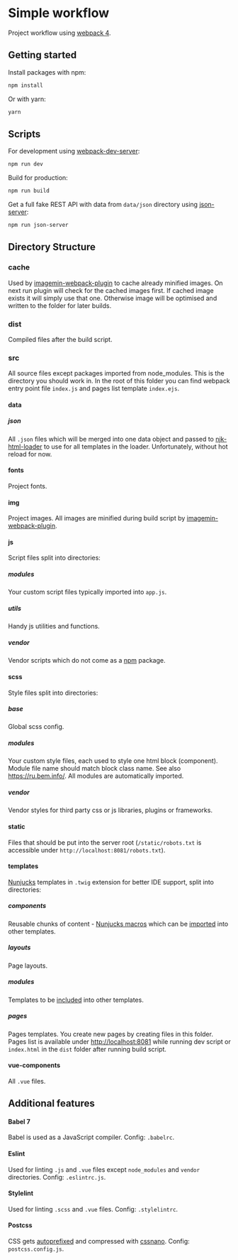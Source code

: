 # Simple workflow
Project workflow using [webpack 4](https://webpack.js.org/).

## Getting started
Install packages with npm:
```bash
npm install
```
Or with yarn:
```bash
yarn
```
## Scripts
For development using [webpack-dev-server](https://webpack.js.org/configuration/dev-server/):
```bash
npm run dev
```
Build for production:
```bash
npm run build
```
Get a full fake REST API with data from `data/json` directory using [json-server](https://github.com/typicode/json-server):
```bash
npm run json-server
```
## Directory Structure
### cache
Used by [imagemin-webpack-plugin](https://github.com/Klathmon/imagemin-webpack-plugin) to cache already minified images. On next run plugin will check for the cached images first. If cached image exists it will simply use that one. Otherwise image will be optimised and written to the folder for later builds.
### dist
Compiled files after the build script.
### src
All source files except packages imported from node_modules. This is the directory you should work in. In the root of this folder you can find webpack entry point file `index.js` and pages list template `index.ejs`.
#### data
##### json
All `.json` files which will be merged into one data object and passed to [njk-html-loader](https://github.com/nameless19922/njk-html-loader) to use for all templates in the loader. Unfortunately, without hot reload for now.
#### fonts
Project fonts.
#### img
Project images. All images are minified during build script by [imagemin-webpack-plugin](https://github.com/Klathmon/imagemin-webpack-plugin).
#### js
Script files split into directories:
##### modules
Your custom script files typically imported into `app.js`.
##### utils
Handy js utilities and functions.
##### vendor
Vendor scripts which do not come as a [npm](https://www.npmjs.com/) package.
#### scss
Style files split into directories:
##### base
Global scss config.
##### modules
Your custom style files, each used to style one html block (component). Module file name should match block class name. See also <https://ru.bem.info/>. All modules are automatically imported.
##### vendor
Vendor styles for third party css or js libraries, plugins or frameworks. 
#### static
Files that should be put into the server root (`/static/robots.txt` is accessible under `http://localhost:8081/robots.txt`).
#### templates
[Nunjucks](https://mozilla.github.io/nunjucks/) templates in `.twig` extension for better IDE support, split into directories:
##### components
Reusable chunks of content - [Nunjucks macros](https://mozilla.github.io/nunjucks/templating.html#macro) which can be [imported](https://mozilla.github.io/nunjucks/templating.html#import) into other templates.
##### layouts
Page layouts.
##### modules
Templates to be [included](https://mozilla.github.io/nunjucks/templating.html#include) into other templates.
##### pages
Pages templates. You create new pages by creating files in this folder. Pages list is available under <http://localhost:8081> while running dev script or `index.html` in the `dist` folder after running build script. 
#### vue-components
All `.vue` files.
## Additional features
#### Babel 7
Babel is used as a JavaScript compiler. Config: `.babelrc`.
#### Eslint
Used for linting `.js` and `.vue` files except `node_modules` and `vendor` directories. Config: `.eslintrc.js`.
#### Stylelint
Used for linting `.scss` and `.vue` files. Config: `.stylelintrc`.
#### Postcss
CSS gets [autoprefixed](https://github.com/postcss/autoprefixer) and compressed with [cssnano](https://cssnano.co/). Config: `postcss.config.js`.
